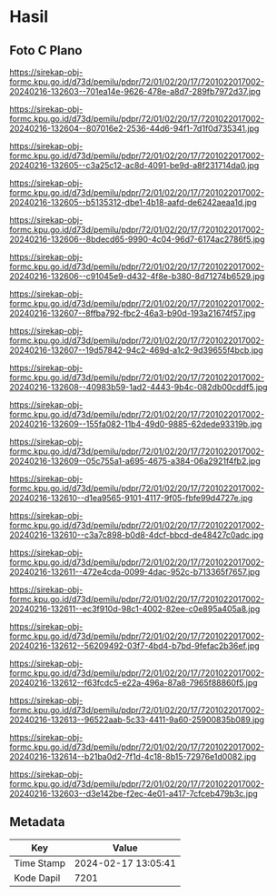 # Hasil

## Foto C Plano

https://sirekap-obj-formc.kpu.go.id/d73d/pemilu/pdpr/72/01/02/20/17/7201022017002-20240216-132603--701ea14e-9626-478e-a8d7-289fb7972d37.jpg

https://sirekap-obj-formc.kpu.go.id/d73d/pemilu/pdpr/72/01/02/20/17/7201022017002-20240216-132604--807016e2-2536-44d6-94f1-7d1f0d735341.jpg

https://sirekap-obj-formc.kpu.go.id/d73d/pemilu/pdpr/72/01/02/20/17/7201022017002-20240216-132605--c3a25c12-ac8d-4091-be9d-a8f231714da0.jpg

https://sirekap-obj-formc.kpu.go.id/d73d/pemilu/pdpr/72/01/02/20/17/7201022017002-20240216-132605--b5135312-dbe1-4b18-aafd-de6242aeaa1d.jpg

https://sirekap-obj-formc.kpu.go.id/d73d/pemilu/pdpr/72/01/02/20/17/7201022017002-20240216-132606--8bdecd65-9990-4c04-96d7-6174ac2786f5.jpg

https://sirekap-obj-formc.kpu.go.id/d73d/pemilu/pdpr/72/01/02/20/17/7201022017002-20240216-132606--c91045e9-d432-4f8e-b380-8d71274b6529.jpg

https://sirekap-obj-formc.kpu.go.id/d73d/pemilu/pdpr/72/01/02/20/17/7201022017002-20240216-132607--8ffba792-fbc2-46a3-b90d-193a21674f57.jpg

https://sirekap-obj-formc.kpu.go.id/d73d/pemilu/pdpr/72/01/02/20/17/7201022017002-20240216-132607--19d57842-94c2-469d-a1c2-9d39655f4bcb.jpg

https://sirekap-obj-formc.kpu.go.id/d73d/pemilu/pdpr/72/01/02/20/17/7201022017002-20240216-132608--40983b59-1ad2-4443-9b4c-082db00cddf5.jpg

https://sirekap-obj-formc.kpu.go.id/d73d/pemilu/pdpr/72/01/02/20/17/7201022017002-20240216-132609--155fa082-11b4-49d0-9885-62dede93319b.jpg

https://sirekap-obj-formc.kpu.go.id/d73d/pemilu/pdpr/72/01/02/20/17/7201022017002-20240216-132609--05c755a1-a695-4675-a384-06a2921f4fb2.jpg

https://sirekap-obj-formc.kpu.go.id/d73d/pemilu/pdpr/72/01/02/20/17/7201022017002-20240216-132610--d1ea9565-9101-4117-9f05-fbfe99d4727e.jpg

https://sirekap-obj-formc.kpu.go.id/d73d/pemilu/pdpr/72/01/02/20/17/7201022017002-20240216-132610--c3a7c898-b0d8-4dcf-bbcd-de48427c0adc.jpg

https://sirekap-obj-formc.kpu.go.id/d73d/pemilu/pdpr/72/01/02/20/17/7201022017002-20240216-132611--472e4cda-0099-4dac-952c-b713365f7657.jpg

https://sirekap-obj-formc.kpu.go.id/d73d/pemilu/pdpr/72/01/02/20/17/7201022017002-20240216-132611--ec3f910d-98c1-4002-82ee-c0e895a405a8.jpg

https://sirekap-obj-formc.kpu.go.id/d73d/pemilu/pdpr/72/01/02/20/17/7201022017002-20240216-132612--56209492-03f7-4bd4-b7bd-9fefac2b36ef.jpg

https://sirekap-obj-formc.kpu.go.id/d73d/pemilu/pdpr/72/01/02/20/17/7201022017002-20240216-132612--f63fcdc5-e22a-496a-87a8-7965f88860f5.jpg

https://sirekap-obj-formc.kpu.go.id/d73d/pemilu/pdpr/72/01/02/20/17/7201022017002-20240216-132613--96522aab-5c33-4411-9a60-25900835b089.jpg

https://sirekap-obj-formc.kpu.go.id/d73d/pemilu/pdpr/72/01/02/20/17/7201022017002-20240216-132614--b21ba0d2-7f1d-4c18-8b15-72976e1d0082.jpg

https://sirekap-obj-formc.kpu.go.id/d73d/pemilu/pdpr/72/01/02/20/17/7201022017002-20240216-132603--d3e142be-f2ec-4e01-a417-7cfceb479b3c.jpg


## Metadata

| Key        | Value               |
| ---------- | ------------------- |
| Time Stamp | 2024-02-17 13:05:41 |
| Kode Dapil | 7201                |




